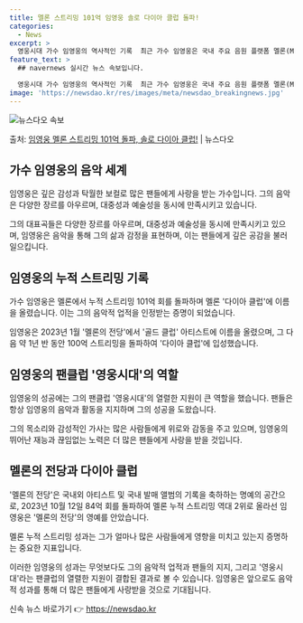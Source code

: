 ```yaml
---
title: 멜론 스트리밍 101억 임영웅 솔로 다이아 클럽 돌파!
categories:
  - News
excerpt: >
  영웅시대 가수 임영웅의 역사적인 기록  최근 가수 임영웅은 국내 주요 음원 플랫폼 멜론(Melon)에서 누적…
feature_text: >
  ## navernews 실시간 뉴스 속보입니다.

  영웅시대 가수 임영웅의 역사적인 기록  최근 가수 임영웅은 국내 주요 음원 플랫폼 멜론(Melon)에서 누적…
image: 'https://newsdao.kr/res/images/meta/newsdao_breakingnews.jpg'
---
```


![뉴스다오 속보](https://newsdao.kr/res/images/meta/newsdao_breakingnews.jpg)

<p>출처: <a href="https://newsdao.kr/4607" rel="dofollow">임영웅 멜론 스트리밍 101억 돌파, 솔로 다이아 클럽!</a> | 뉴스다오</p>

<h2 data-ke-size="size26">가수 임영웅의 음악 세계</h2>
임영웅은 깊은 감성과 탁월한 보컬로 많은 팬들에게 사랑을 받는 가수입니다. 그의 음악은 다양한 장르를 아우르며, 대중성과 예술성을 동시에 만족시키고 있습니다. 

<p data-ke-size="size16">그의 대표곡들은 다양한 장르를 아우르며, 대중성과 예술성을 동시에 만족시키고 있으며, 임영웅은 음악을 통해 그의 삶과 감정을 표현하며, 이는 팬들에게 깊은 공감을 불러일으킵니다.</p>

<h2 data-ke-size="size26">임영웅의 누적 스트리밍 기록</h2>
가수 임영웅은 멜론에서 누적 스트리밍 101억 회를 돌파하며 멜론 '다이아 클럽'에 이름을 올렸습니다. 이는 그의 음악적 업적을 인정받는 증명이 되었습니다.

<p data-ke-size="size16">임영웅은 2023년 1월 '멜론의 전당'에서 '골드 클럽' 아티스트에 이름을 올렸으며, 그 다음 약 1년 반 동안 100억 스트리밍을 돌파하여 '다이아 클럽'에 입성했습니다.</p>

<h2 data-ke-size="size26">임영웅의 팬클럽 '영웅시대'의 역할</h2>
임영웅의 성공에는 그의 팬클럽 '영웅시대'의 열렬한 지원이 큰 역할을 했습니다. 팬들은 항상 임영웅의 음악과 활동을 지지하며 그의 성공을 도왔습니다. 

<p data-ke-size="size16">그의 목소리와 감성적인 가사는 많은 사람들에게 위로와 감동을 주고 있으며, 임영웅의 뛰어난 재능과 끊임없는 노력은 더 많은 팬들에게 사랑을 받을 것입니다.</p>

<h2 data-ke-size="size26">멜론의 전당과 다이아 클럽</h2>
'멜론의 전당'은 국내외 아티스트 및 국내 발매 앨범의 기록을 축하하는 명예의 공간으로, 2023년 10월 12일 84억 회를 돌파하여 멜론 누적 스트리밍 역대 2위로 올라선 임영웅은 '멜론의 전당'의 영예를 안았습니다.

<p data-ke-size="size16">멜론 누적 스트리밍 성과는 그가 얼마나 많은 사람들에게 영향을 미치고 있는지 증명하는 중요한 지표입니다.</p>

이러한 임영웅의 성과는 무엇보다도 그의 음악적 업적과 팬들의 지지, 그리고 '영웅시대'라는 팬클럽의 열렬한 지원이 결합된 결과로 볼 수 있습니다. 임영웅은 앞으로도 음악적 성과를 통해 더 많은 팬들에게 사랑받을 것으로 기대됩니다. 

신속 뉴스 바로가기 👉 <a href="https://newsdao.kr" rel="dofollow">https://newsdao.kr</a>


